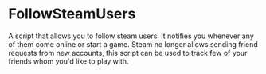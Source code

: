 # FollowSteamUsers

A script that allows you to follow steam users. It notifies you whenever any of them come online or start a game. Steam no longer allows sending friend requests from new accounts, this script can be used to track few of your friends whom you'd like to play with.
